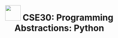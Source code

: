<h1 align="center">
<img src="https://brandslogos.com/wp-content/uploads/thumbs/python-logo-vector.svg" height="50" width="50">
CSE30: Programming Abstractions: Python 
</h1>
<div>
<p></p>
</div>




